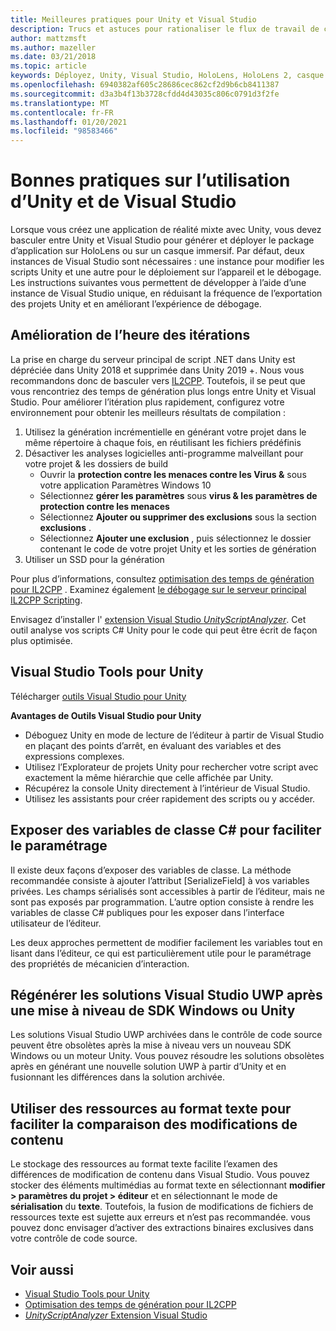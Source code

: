 ```yaml
---
title: Meilleures pratiques pour Unity et Visual Studio
description: Trucs et astuces pour rationaliser le flux de travail de création d’une application de réalité mixte avec Unity et Visual Studio.
author: mattzmsft
ms.author: mazeller
ms.date: 03/21/2018
ms.topic: article
keywords: Déployez, Unity, Visual Studio, HoloLens, HoloLens 2, casque immersif, meilleures pratiques, casque de réalité mixte, casque Windows Mixed realisation, casque de réalité virtuelle, UWP, Visual Studio Tools, SDK Windows
ms.openlocfilehash: 6940382af605c28686cec862cf2d9b6cb8411387
ms.sourcegitcommit: d3a3b4f13b3728cfdd4d43035c806c0791d3f2fe
ms.translationtype: MT
ms.contentlocale: fr-FR
ms.lasthandoff: 01/20/2021
ms.locfileid: "98583466"
---
```

# <a name="best-practices-for-working-with-unity-and-visual-studio"></a>Bonnes pratiques sur l’utilisation d’Unity et de Visual Studio

Lorsque vous créez une application de réalité mixte avec Unity, vous devez basculer entre Unity et Visual Studio pour générer et déployer le package d’application sur HoloLens ou sur un casque immersif. Par défaut, deux instances de Visual Studio sont nécessaires : une instance pour modifier les scripts Unity et une autre pour le déploiement sur l’appareil et le débogage. Les instructions suivantes vous permettent de développer à l’aide d’une instance de Visual Studio unique, en réduisant la fréquence de l’exportation des projets Unity et en améliorant l’expérience de débogage.

## <a name="improving-iteration-time"></a>Amélioration de l’heure des itérations

La prise en charge du serveur principal de script .NET dans Unity est dépréciée dans Unity 2018 et supprimée dans Unity 2019 +. Nous vous recommandons donc de basculer vers [IL2CPP](https://docs.unity3d.com/Manual/IL2CPP.html). Toutefois, il se peut que vous rencontriez des temps de génération plus longs entre Unity et Visual Studio. Pour améliorer l’itération plus rapidement, configurez votre environnement pour obtenir les meilleurs résultats de compilation :

1) Utilisez la génération incrémentielle en générant votre projet dans le même répertoire à chaque fois, en réutilisant les fichiers prédéfinis
2) Désactiver les analyses logicielles anti-programme malveillant pour votre projet & les dossiers de build
   - Ouvrir la **protection contre les menaces contre les Virus &** sous votre application Paramètres Windows 10
   - Sélectionnez **gérer les paramètres** sous **virus & les paramètres de protection contre les menaces**
   - Sélectionnez **Ajouter ou supprimer des exclusions** sous la section **exclusions** .
   - Sélectionnez **Ajouter une exclusion** , puis sélectionnez le dossier contenant le code de votre projet Unity et les sorties de génération
3) Utiliser un SSD pour la génération

Pour plus d’informations, consultez [optimisation des temps de génération pour IL2CPP](https://docs.unity3d.com/Manual/IL2CPP-OptimizingBuildTimes.html) . Examinez également [le débogage sur le serveur principal IL2CPP Scripting](https://docs.unity3d.com/Manual/windowsstore-debugging-il2cpp.html).

Envisagez d’installer l' [extension Visual Studio *UnityScriptAnalyzer*](https://github.com/Microsoft/MixedRealityCompanionKit/tree/master/UnityScriptAnalyzer). Cet outil analyse vos scripts C# Unity pour le code qui peut être écrit de façon plus optimisée.

## <a name="visual-studio-tools-for-unity"></a>Visual Studio Tools pour Unity

Télécharger [outils Visual Studio pour Unity](/visualstudio/cross-platform/getting-started-with-visual-studio-tools-for-unity)

**Avantages de Outils Visual Studio pour Unity**
* Déboguez Unity en mode de lecture de l’éditeur à partir de Visual Studio en plaçant des points d’arrêt, en évaluant des variables et des expressions complexes.
* Utilisez l’Explorateur de projets Unity pour rechercher votre script avec exactement la même hiérarchie que celle affichée par Unity.
* Récupérez la console Unity directement à l’intérieur de Visual Studio.
* Utilisez les assistants pour créer rapidement des scripts ou y accéder.

## <a name="expose-c-class-variables-for-easy-tuning"></a>Exposer des variables de classe C# pour faciliter le paramétrage

Il existe deux façons d’exposer des variables de classe. La méthode recommandée consiste à ajouter l’attribut [SerializeField] à vos variables privées. Les champs sérialisés sont accessibles à partir de l’éditeur, mais ne sont pas exposés par programmation.  L’autre option consiste à rendre les variables de classe C# publiques pour les exposer dans l’interface utilisateur de l’éditeur. 

Les deux approches permettent de modifier facilement les variables tout en lisant dans l’éditeur, ce qui est particulièrement utile pour le paramétrage des propriétés de mécanicien d’interaction.

## <a name="regenerate-uwp-visual-studio-solutions-after-windows-sdk-or-unity-upgrade"></a>Régénérer les solutions Visual Studio UWP après une mise à niveau de SDK Windows ou Unity

Les solutions Visual Studio UWP archivées dans le contrôle de code source peuvent être obsolètes après la mise à niveau vers un nouveau SDK Windows ou un moteur Unity. Vous pouvez résoudre les solutions obsolètes après en générant une nouvelle solution UWP à partir d’Unity et en fusionnant les différences dans la solution archivée.

## <a name="use-text-format-assets-for-easy-comparison-of-content-changes"></a>Utiliser des ressources au format texte pour faciliter la comparaison des modifications de contenu

Le stockage des ressources au format texte facilite l’examen des différences de modification de contenu dans Visual Studio. Vous pouvez stocker des éléments multimédias au format texte en sélectionnant **modifier > paramètres du projet > éditeur** et en sélectionnant le mode de **sérialisation** du **texte**. Toutefois, la fusion de modifications de fichiers de ressources texte est sujette aux erreurs et n’est pas recommandée. vous pouvez donc envisager d’activer des extractions binaires exclusives dans votre contrôle de code source.

## <a name="see-also"></a>Voir aussi
- [Visual Studio Tools pour Unity](https://visualstudiogallery.msdn.microsoft.com/8d26236e-4a64-4d64-8486-7df95156aba9)
- [Optimisation des temps de génération pour IL2CPP](https://docs.unity3d.com/Manual/IL2CPP-OptimizingBuildTimes.html)
- [*UnityScriptAnalyzer* Extension Visual Studio](https://github.com/Microsoft/MixedRealityCompanionKit/tree/master/UnityScriptAnalyzer)